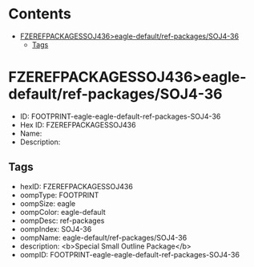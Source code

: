 



Contents
========

* [FZEREFPACKAGESSOJ436>eagle-default/ref-packages/SOJ4-36](#fzerefpackagessoj436eagle-defaultref-packagessoj4-36)
	* [Tags](#tags)

# FZEREFPACKAGESSOJ436>eagle-default/ref-packages/SOJ4-36

- ID: FOOTPRINT-eagle-eagle-default-ref-packages-SOJ4-36
- Hex ID: FZEREFPACKAGESSOJ436
- Name: 
- Description: 

## Tags

- hexID: FZEREFPACKAGESSOJ436
- oompType: FOOTPRINT
- oompSize: eagle
- oompColor: eagle-default
- oompDesc: ref-packages
- oompIndex: SOJ4-36
- oompName: eagle-default/ref-packages/SOJ4-36
- description: &lt;b&gt;Special Small Outline Package&lt;/b&gt;
- oompID: FOOTPRINT-eagle-eagle-default-ref-packages-SOJ4-36

